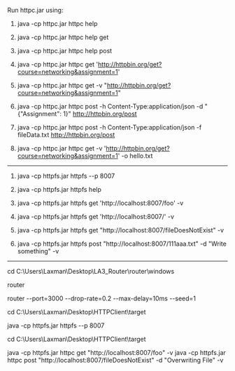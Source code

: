 Run httpc.jar using:

1. java -cp httpc.jar httpc help

2. java -cp httpc.jar httpc help get

3. java -cp httpc.jar httpc help post

4. java -cp httpc.jar httpc get 'http://httpbin.org/get?course=networking&assignment=1'

5. java -cp httpc.jar httpc get -v "http://httpbin.org/get?course=networking&assignment=1"

6. java -cp httpc.jar httpc post -h Content-Type:application/json -d "{\"Assignment\": 1}" http://httpbin.org/post

7. java -cp httpc.jar httpc post -h Content-Type:application/json -f fileData.txt http://httpbin.org/post

8. java -cp httpc.jar httpc get -v 'http://httpbin.org/get?course=networking&assignment=1' -o hello.txt

---------------------

1. java -cp httpfs.jar httpfs --p 8007

2. java -cp httpfs.jar httpfs help

3. java -cp httpfs.jar httpfs get 'http://localhost:8007/foo' -v

4. java -cp httpfs.jar httpfs get 'http://localhost:8007/' -v

5. java -cp httpfs.jar httpfs get "http://localhost:8007/fileDoesNotExist" -v

6. java -cp httpfs.jar httpfs post "http://localhost:8007/111aaa.txt" -d "Write something" -v

---------------------

cd C:\Users\Laxman\Desktop\LA3_Router\router\windows

router

router --port=3000 --drop-rate=0.2 --max-delay=10ms --seed=1


cd C:\Users\Laxman\Desktop\HTTPClient\target

java -cp httpfs.jar httpfs --p 8007

cd C:\Users\Laxman\Desktop\HTTPClient\target

java -cp httpfs.jar httpc get "http://localhost:8007/foo" -v
java -cp httpfs.jar httpc post "http://localhost:8007/fileDoesNotExist" -d "Overwriting File" -v